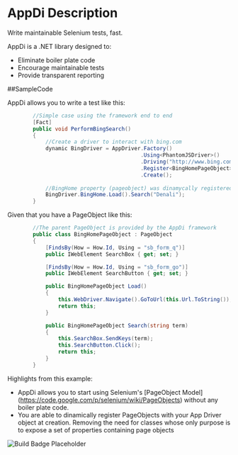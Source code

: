 # AppDi Description

Write maintainable Selenium tests, fast.

AppDi is a .NET library designed to:

* Eliminate boiler plate code
* Encourage maintainable tests
* Provide transparent reporting

##SampleCode

AppDi allows you to write a test like this:

```csharp
        //Simple case using the framework end to end
        [Fact]
        public void PerformBingSearch()
        {
            //Create a driver to interact with bing.com
            dynamic BingDriver = AppDriver.Factory()
                                          .Using<PhantomJSDriver>()
                                          .Driving("http://www.bing.com")
                                          .Register<BingHomePageObject>()
                                          .Create();
            
            //BingHome property (pageobject) was dinamycally registered with our driver
            BingDriver.BingHome.Load().Search("Denali");
        }
```

Given that you have a PageObject like this:

```csharp
        //The parent PageObject is provided by the AppDi framework
        public class BingHomePageObject : PageObject
        {
            [FindsBy(How = How.Id, Using = "sb_form_q")]
            public IWebElement SearchBox { get; set; }

            [FindsBy(How = How.Id, Using = "sb_form_go")]
            public IWebElement SearchButton { get; set; }

            public BingHomePageObject Load()
            {
                this.WebDriver.Navigate().GoToUrl(this.Url.ToString());
                return this;
            }

            public BingHomePageObject Search(string term)
            {
                this.SearchBox.SendKeys(term);
                this.SearchButton.Click();
                return this;
            }
        }
```
Highlights from this example:

* AppDi allows you to start using Selenium's [PageObject Model] (https://code.google.com/p/selenium/wiki/PageObjects) without any boiler plate code.
* You are able to dinamically register PageObjects with your App Driver object at creation. Removing the need for classes whose only purpose is to expose a set of properties containing page objects



![Build Badge Placeholder](https://mavil.visualstudio.com/DefaultCollection/_apis/public/build/definitions/19319cdc-2a49-457c-bb5a-3f377d03af28/6/badge "Build Status")

